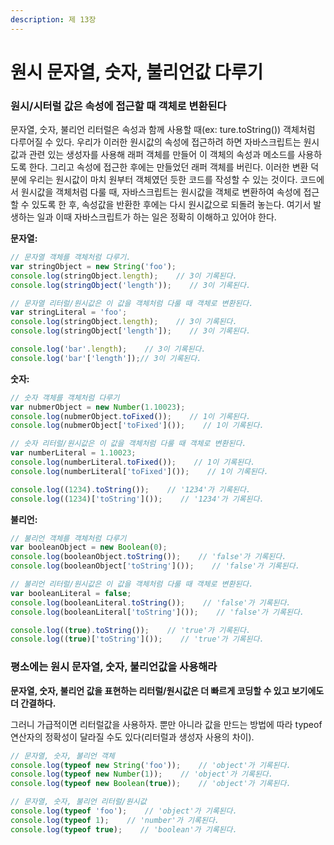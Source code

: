```yaml
---
description: 제 13장
---
```


# 원시 문자열, 숫자, 불리언값 다루기

### 원시/시터럴 값은 속성에 접근할 때 객체로 변환된다

문자열, 숫자, 불리언 리터럴은 속성과 함께 사용할 때(ex: ture.toString()) 객체처럼 다루어질 수 있다. 우리가 이러한 원시값의 속성에 접근하려 하면 자바스크립트는 원시값과 관련 있는 생성자를 사용해 래퍼 객체를 만들어 이 객체의 속성과 메소드를 사용하도록 한다. 그리고 속성에 접근한 후에는 만들었던 래퍼 객체를 버린다. 이러한 변환 덕분에 우리는 원시값이 마치 원부터 객체였던 듯한 코드를 작성할 수 있는 것이다. 코드에서 원시값을 객체처럼 다룰 때, 자바스크립트는 원시값을 객체로 변환하여 속성에 접근할 수 있도록 한 후, 속성값을 반환한 후에는 다시 원시값으로 되돌려 놓는다. 여기서 발생하는 일과 이때 자바스크립트가 하는 일은 정확히 이해하고 있어야 한다.

**문자열:**

```javascript
// 문자열 객체를 객체처럼 다루기.
var stringObject = new String('foo');
console.log(stringObject.length);    // 3이 기록된다.
console.log(stringObject('length'));    // 3이 기록된다.

// 문자열 리터럴/원시값은 이 값을 객체처럼 다룰 때 객체로 변환된다.
var stringLiteral = 'foo';
console.log(stringObject.length);    // 3이 기록된다.
console.log(stringObject['length']);    // 3이 기록된다.

console.log('bar'.length);    // 3이 기록된다.
console.log('bar'['length']);// 3이 기록된다.
```

**숫자:**

```javascript
// 숫자 객체를 객체처럼 다루기
var nubmerObject = new Number(1.10023);
console.log(nubmerObject.toFixed());    // 1이 기록된다.
console.log(nubmerObject['toFixed']());    // 1이 기록된다.

// 숫자 리터럴/원시값은 이 값을 객체처럼 다룰 때 객체로 변환된다.
var numberLiteral = 1.10023;
console.log(numberLiteral.toFixed());    // 1이 기록된다.
console.log(numberLiteral['toFixed']());    // 1이 기록된다.

console.log((1234).toString());    // '1234'가 기록된다.
console.log((1234)['toString']());    // '1234'가 기록된다.
```

**불리언:**

```javascript
// 불리언 객체를 객체처럼 다루기
var booleanObject = new Boolean(0);
console.log(booleanObject.toString());    // 'false'가 기록된다.
console.log(booleanObject['toString']());    // 'false'가 기록된다.

// 불리언 리터럴/원시값은 이 값을 객체처럼 다룰 때 객체로 변환된다.
var booleanLiteral = false;
console.log(booleanLiteral.toString());    // 'false'가 기록된다.
console.log(booleanLiteral['toString']());    // 'false'가 기록된다.

console.log((true).toString());    // 'true'가 기록된다.
console.log((true)['toString']());    // 'true'가 기록된다.
```

### 평소에는 원시 문자열, 숫자, 불리언값을 사용해라

**문자열, 숫자, 불리언 값을 표현하는 리터럴/원시값은 더 빠르게 코딩할 수 있고 보기에도 더 간결하다.**

그러니 가급적이면 리터럴값을 사용하자. 뿐만 아니라 값을 만드는 방법에 따라 typeof 연산자의 정확성이 달라질 수도 있다(리터럴과 생성자 사용의 차이).

```javascript
// 문자열, 숫자, 불리언 객체
console.log(typeof new String('foo'));    // 'object'가 기록된다.
console.log(typeof new Number(1));    // 'object'가 기록된다.
console.log(typeof new Boolean(true));    // 'object'가 기록된다.

// 문자열, 숫자, 불리언 리터럴/원시값
console.log(typeof 'foo');    // 'object'가 기록된다.
console.log(typeof 1);    // 'number'가 기록된다.
console.log(typeof true);    // 'boolean'가 기록된다.
```
